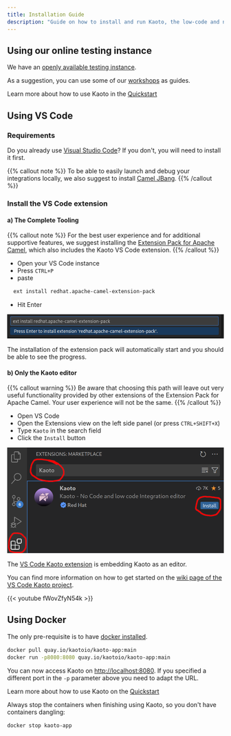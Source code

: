 ```yaml
---
title: Installation Guide
description: "Guide on how to install and run Kaoto, the low-code and no-code editor for Apache Camel."
---
```


## Using our online testing instance

We have an [openly available testing instance](https://red.ht/kaoto).

As a suggestion, you can use some of our [workshops](/workshop) as guides.

Learn more about how to use Kaoto in the [Quickstart](/docs/quickstart)

## Using VS Code

### Requirements

Do you already use [Visual Studio Code](https://code.visualstudio.com/)? If you don't, you will need to install it first.

{{% callout note %}}
To be able to easily launch and debug your integrations locally, we also suggest to install [Camel JBang](https://camel.apache.org/manual/camel-jbang.html).
{{% /callout %}}

### Install the VS Code extension

#### a) The Complete Tooling
{{% callout note %}}
For the best user experience and for additional supportive features, we suggest installing the [Extension Pack for Apache Camel](https://marketplace.visualstudio.com/items?itemName=redhat.apache-camel-extension-pack), which also includes the Kaoto VS Code extension.
{{% /callout %}}

- Open your VS Code instance 
- Press <code>CTRL+P</code>
- paste 
```bash
  ext install redhat.apache-camel-extension-pack
``` 
- Hit Enter

!["Install Extension Pack"](extpack-install.png)

The installation of the extension pack will automatically start and you should be able to see the progress.


#### b) Only the Kaoto editor
{{% callout warning %}}
Be aware that choosing this path will leave out very useful functionality provided by other extensions of the Extension Pack for Apache Camel. Your user experience will not be the same.
{{% /callout %}}

- Open VS Code
- Open the Extensions view on the left side panel (or press <code>CTRL+SHIFT+X</code>)
- Type <code>Kaoto</code> in the search field
- Click the <code>Install</code> button

!["Install Kaoto"](kaoto-install.png)

The [VS Code Kaoto extension](https://marketplace.visualstudio.com/items?itemName=redhat.vscode-kaoto) is embedding Kaoto as an editor.

You can find more information on how to get started on the [wiki page of the VS Code Kaoto project](https://github.com/KaotoIO/vscode-kaoto/wiki/Getting-started).

{{< youtube fWovZfyN54k >}}

## Using Docker

The only pre-requisite is to have [docker installed](https://docs.docker.com/get-docker/).

```bash
docker pull quay.io/kaotoio/kaoto-app:main
docker run -p8080:8080 quay.io/kaotoio/kaoto-app:main
```

You can now access Kaoto on [http://localhost:8080](http://localhost:8080). If you specified a different port in the `-p` parameter above you need to adapt the URL.

Learn more about how to use Kaoto on the [Quickstart](/docs/quickstart)

Always stop the containers when finishing using Kaoto, so you don't have containers dangling:

```bash
docker stop kaoto-app
```
